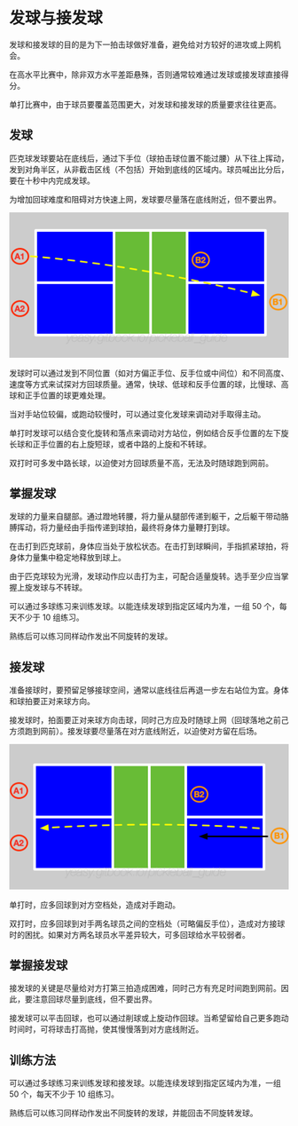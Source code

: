 # 发球与接发球

发球和接发球的目的是为下一拍击球做好准备，避免给对方较好的进攻或上网机会。

在高水平比赛中，除非双方水平差距悬殊，否则通常较难通过发球或接发球直接得分。

单打比赛中，由于球员要覆盖范围更大，对发球和接发球的质量要求往往更高。

## 发球

匹克球发球要站在底线后，通过下手位（球拍击球位置不能过腰）从下往上挥动，发到对角半区，从非截击区线（不包括）开始到底线的区域内。球员喊出比分后，要在十秒中内完成发球。

为增加回球难度和阻碍对方快速上网，发球要尽量落在底线附近，但不要出界。

![双打发球](_images/double-serve.png)

发球时可以通过发到不同位置（如对方偏正手位、反手位或中间位）和不同高度、速度等方式来试探对方回球质量。通常，快球、低球和反手位置的球，比慢球、高球和正手位置的球更难处理。

当对手站位较偏，或跑动较慢时，可以通过变化发球来调动对手取得主动。

单打时发球可以结合变化旋转和落点来调动对方站位，例如结合反手位置的左下旋长球和正手位置的右上旋短球，或者中路的上旋和不转球。

双打时可多发中路长球，以迫使对方回球质量不高，无法及时随球跑到网前。

## 掌握发球

发球的力量来自腿部。通过蹬地转腰，将力量从腿部传递到躯干，之后躯干带动胳膊挥动，将力量经由手指传递到球拍，最终将身体力量鞭打到球。

在击打到匹克球前，身体应当处于放松状态。在击打到球瞬间，手指抓紧球拍，将身体力量集中稳定地释放到球上。

由于匹克球较为光滑，发球动作应以击打为主，可配合适量旋转。选手至少应当掌握上旋发球与不转球。

可以通过多球练习来训练发球。以能连续发球到指定区域内为准，一组 50 个，每天不少于 10 组练习。

熟练后可以练习同样动作发出不同旋转的发球。

## 接发球

准备接球时，要预留足够接球空间，通常以底线往后再退一步左右站位为宜。身体和球拍要正对来球方向。

接发球时，拍面要正对来球方向击球，同时己方应及时随球上网（回球落地之前己方须跑到网前）。接发球要尽量落在对方底线附近，以迫使对方留在后场。

![双打接发球](_images/double-return.png)

单打时，应多回球到对方空档处，造成对手跑动。

双打时，应多回球到对手两名球员之间的空档处（可略偏反手位），造成对方接球时的困扰。如果对方两名球员水平差异较大，可多回球给水平较弱者。

## 掌握接发球

接发球的关键是尽量给对方打第三拍造成困难，同时己方有充足时间跑到网前。因此，要注意回球尽量到底线，但不要出界。

接发球可以平击回球，也可以通过削球或上旋动作回球。当希望留给自己更多跑动时间时，可将球击打高抛，使其慢慢落到对方底线附近。

## 训练方法

可以通过多球练习来训练发球和接发球。以能连续发球到指定区域内为准，一组 50 个，每天不少于 10 组练习。

熟练后可以练习同样动作发出不同旋转的发球，并能回击不同旋转发球。
